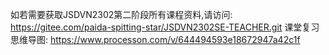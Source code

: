 如若需要获取JSDVN2302第二阶段所有课程资料,请访问:
https://gitee.com/paida-spitting-star/JSDVN2302SE-TEACHER.git
课堂复习思维导图:
https://www.processon.com/v/644494593e18672947a42c1f